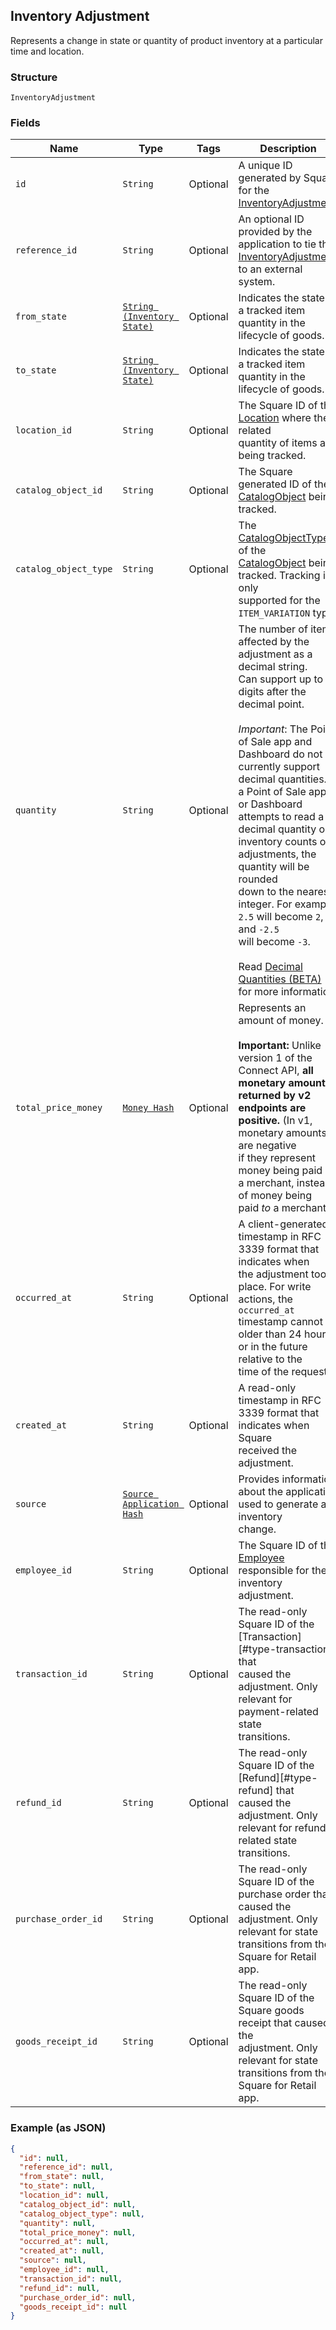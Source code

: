 ## Inventory Adjustment

Represents a change in state or quantity of product inventory at a
particular time and location.

### Structure

`InventoryAdjustment`

### Fields

| Name | Type | Tags | Description |
|  --- | --- | --- | --- |
| `id` | `String` | Optional | A unique ID generated by Square for the<br>[InventoryAdjustment](./models/inventory-adjustment.md). |
| `reference_id` | `String` | Optional | An optional ID provided by the application to tie the<br>[InventoryAdjustment](./models/inventory-adjustment.md) to an external<br>system. |
| `from_state` | [`String (Inventory State)`](/doc/models/inventory-state.md) | Optional | Indicates the state of a tracked item quantity in the lifecycle of goods. |
| `to_state` | [`String (Inventory State)`](/doc/models/inventory-state.md) | Optional | Indicates the state of a tracked item quantity in the lifecycle of goods. |
| `location_id` | `String` | Optional | The Square ID of the [Location](./models/location.md) where the related<br>quantity of items are being tracked. |
| `catalog_object_id` | `String` | Optional | The Square generated ID of the<br>[CatalogObject](./models/catalog-object.md) being tracked. |
| `catalog_object_type` | `String` | Optional | The [CatalogObjectType](./models/catalog-object-type.md) of the<br>[CatalogObject](./models/catalog-object.md) being tracked. Tracking is only<br>supported for the `ITEM_VARIATION` type. |
| `quantity` | `String` | Optional | The number of items affected by the adjustment as a decimal string.<br>Can support up to 5 digits after the decimal point.<br><br>_Important_: The Point of Sale app and Dashboard do not currently support<br>decimal quantities. If a Point of Sale app or Dashboard attempts to read a<br>decimal quantity on inventory counts or adjustments, the quantity will be rounded<br>down to the nearest integer. For example, `2.5` will become `2`, and `-2.5`<br>will become `-3`.<br><br>Read [Decimal Quantities (BETA)](https://developer.squareup.com/docs/orders-api/what-it-does#decimal-quantities)<br>for more information. |
| `total_price_money` | [`Money Hash`](/doc/models/money.md) | Optional | Represents an amount of money.<br><br>__Important:__ Unlike version 1 of the Connect API, __all monetary amounts<br>returned by v2 endpoints are positive.__ (In v1, monetary amounts are negative<br>if they represent money being paid _by_ a merchant, instead of money being<br>paid _to_ a merchant.) |
| `occurred_at` | `String` | Optional | A client-generated timestamp in RFC 3339 format that indicates when<br>the adjustment took place. For write actions, the `occurred_at`<br>timestamp cannot be older than 24 hours or in the future relative to the<br>time of the request. |
| `created_at` | `String` | Optional | A read-only timestamp in RFC 3339 format that indicates when Square<br>received the adjustment. |
| `source` | [`Source Application Hash`](/doc/models/source-application.md) | Optional | Provides information about the application used to generate an inventory<br>change. |
| `employee_id` | `String` | Optional | The Square ID of the [Employee](./models/employee.md) responsible for the<br>inventory adjustment. |
| `transaction_id` | `String` | Optional | The read-only Square ID of the [Transaction][#type-transaction] that<br>caused the adjustment. Only relevant for payment-related state<br>transitions. |
| `refund_id` | `String` | Optional | The read-only Square ID of the [Refund][#type-refund] that<br>caused the adjustment. Only relevant for refund-related state<br>transitions. |
| `purchase_order_id` | `String` | Optional | The read-only Square ID of the purchase order that caused the<br>adjustment. Only relevant for state transitions from the Square for Retail<br>app. |
| `goods_receipt_id` | `String` | Optional | The read-only Square ID of the Square goods receipt that caused the<br>adjustment. Only relevant for state transitions from the Square for Retail<br>app. |

### Example (as JSON)

```json
{
  "id": null,
  "reference_id": null,
  "from_state": null,
  "to_state": null,
  "location_id": null,
  "catalog_object_id": null,
  "catalog_object_type": null,
  "quantity": null,
  "total_price_money": null,
  "occurred_at": null,
  "created_at": null,
  "source": null,
  "employee_id": null,
  "transaction_id": null,
  "refund_id": null,
  "purchase_order_id": null,
  "goods_receipt_id": null
}
```

